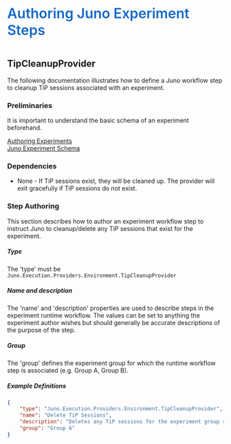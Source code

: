 ﻿<div style="font-size:24pt;font-weight:600;color:#1569C7">Authoring Juno Experiment Steps</div>
<br/>

## TipCleanupProvider
The following documentation illustrates how to define a Juno workflow step to cleanup TiP sessions associated with an experiment.

### Preliminaries
It is important to understand the basic schema of an experiment beforehand.

[Authoring Experiments](./Authoring-Experiments.md)  
[Juno Experiment Schema](./Authoring-ExperimentSchema.md)

### Dependencies

* None - If TiP sessions exist, they will be cleaned up. The provider will exit gracefully if TiP sessions do not exist.

### Step Authoring
This section describes how to author an experiment workflow step to instruct Juno to cleanup/delete any TiP sessions that exist for the experiment.

##### Type
The 'type' must be ```Juno.Execution.Providers.Environment.TipCleanupProvider```

##### Name and description
The 'name' and 'description' properties are used to describe steps in the experiment runtime workflow.  The values can be set to anything the experiment
author wishes but should generally be accurate descriptions of the purpose of the step.

##### Group
The 'group' defines the experiment group for which the runtime workflow step is associated (e.g. Group A, Group B).

##### Example Definitions
``` json
{
    "type": "Juno.Execution.Providers.Environment.TipCleanupProvider",
    "name": "Delete TiP Sessions",
    "description": "Deletes any TiP sessions for the experiment group returning them to the Azure production pool for reimaging.",
    "group": "Group A"
}
```
